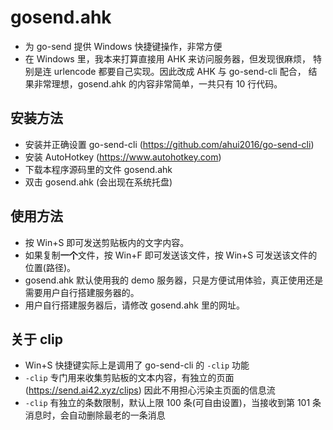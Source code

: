 # gosend.ahk

- 为 go-send 提供 Windows 快捷键操作，非常方便
- 在 Windows 里，我本来打算直接用 AHK 来访问服务器，但发现很麻烦，
特别是连 urlencode 都要自己实现。因此改成 AHK 与 go-send-cli 配合，
结果非常理想，gosend.ahk 的内容非常简单，一共只有 10 行代码。


## 安装方法

- 安装并正确设置 go-send-cli (https://github.com/ahui2016/go-send-cli)
- 安装 AutoHotkey (https://www.autohotkey.com)
- 下载本程序源码里的文件 gosend.ahk 
- 双击 gosend.ahk (会出现在系统托盘)


## 使用方法

- 按 Win+S 即可发送剪贴板内的文字内容。
- 如果复制**一个**文件，按 Win+F 即可发送该文件，按 Win+S 可发送该文件的位置(路径)。
- gosend.ahk 默认使用我的 demo 服务器，只是方便试用体验，真正使用还是需要用户自行搭建服务器的。
- 用户自行搭建服务器后，请修改 gosend.ahk 里的网址。


## 关于 clip

- Win+S 快捷键实际上是调用了 go-send-cli 的 `-clip` 功能
- `-clip` 专门用来收集剪贴板的文本内容，有独立的页面 (https://send.ai42.xyz/clips) 因此不用担心污染主页面的信息流
- `-clip` 有独立的条数限制，默认上限 100 条(可自由设置)，当接收到第 101 条消息时，会自动删除最老的一条消息
